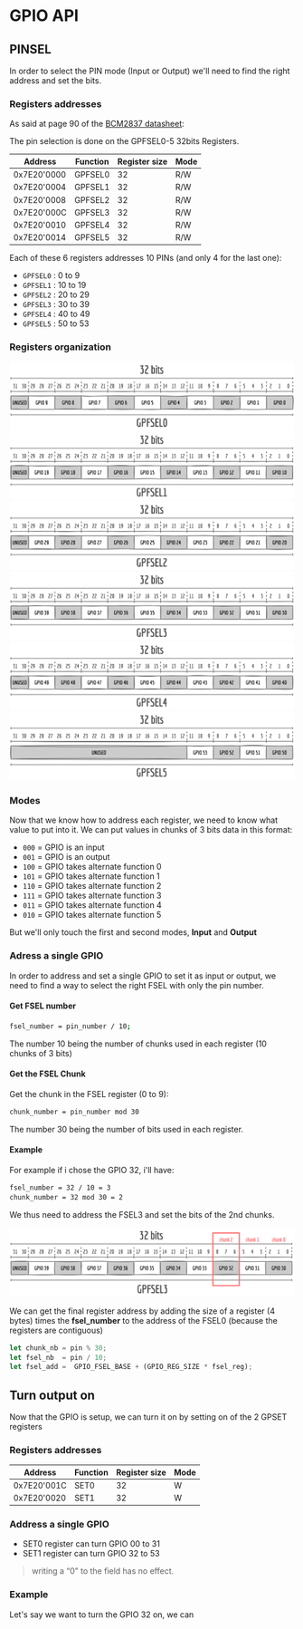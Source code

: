 # GPIO API

## PINSEL
In order to select the PIN mode (Input or Output) we'll need to find the right address and set the bits.

### Registers addresses
As said at page 90 of the [BCM2837 datasheet](https://cs140e.sergio.bz/docs/BCM2837-ARM-Peripherals.pdf):


The pin selection is done on the GPFSEL0-5 32bits Registers.

| Address     	| Function 	| Register size 	| Mode 	|
|-------------	|----------	|---------------	|------	|
| 0x7E20'0000 	| GPFSEL0  	| 32            	| R/W  	|
| 0x7E20'0004 	| GPFSEL1  	| 32            	| R/W  	|
| 0x7E20'0008 	| GPFSEL2  	| 32            	| R/W  	|
| 0x7E20'000C 	| GPFSEL3  	| 32            	| R/W  	|
| 0x7E20'0010 	| GPFSEL4  	| 32            	| R/W  	|
| 0x7E20'0014 	| GPFSEL5  	| 32            	| R/W  	|

Each of these 6 registers addresses 10 PINs (and only 4 for the last one):

- `GPFSEL0` : 0 to 9
- `GPFSEL1` : 10 to 19
- `GPFSEL2` : 20 to 29
- `GPFSEL3` : 30 to 39
- `GPFSEL4` : 40 to 49
- `GPFSEL5` : 50 to 53


### Registers organization
![](docs\images\FSEL\pin_bits_fsel0.png)
![](docs\images\FSEL\pin_bits_fsel1.png)
![](docs\images\FSEL\pin_bits_fsel2.png)
![](docs\images\FSEL\pin_bits_fsel3.png)
![](docs\images\FSEL\pin_bits_fsel4.png)
![](docs\images\FSEL\pin_bits_fsel5.png)

### Modes
Now that we know how to address each register, we need to know what value to put into it. We can put values in chunks of 3 bits data in this format:

- `000` = GPIO is an input
- `001` = GPIO is an output
- `100` = GPIO takes alternate function 0
- `101` = GPIO takes alternate function 1
- `110` = GPIO takes alternate function 2
- `111` = GPIO takes alternate function 3
- `011` = GPIO takes alternate function 4
- `010` = GPIO takes alternate function 5

But we'll only touch the first and second modes, **Input** and **Output**


### Adress a single GPIO
In order to address and set a single GPIO to set it as input or output, we need to find a way to select the right FSEL with only the pin number.

#### Get FSEL number

```bash
fsel_number = pin_number / 10;
```

The number 10 being the number of chunks used in each register (10 chunks of 3 bits)

#### Get the FSEL Chunk
Get the chunk in the FSEL register (0 to 9):

```bash
chunk_number = pin_number mod 30
```

The number 30 being the number of bits used in each register.


#### Example
For example if i chose the GPIO 32, i'll have:

```bash
fsel_number = 32 / 10 = 3
chunk_number = 32 mod 30 = 2
```

We thus need to address the FSEL3 and set the bits of the 2nd chunks.

![](docs\images\FSEL\pin_bits_fsel3_example.png)

We can get the final register address by adding the size of a register (4 bytes) times the **fsel_number** to the address of the FSEL0 (because the registers are contiguous)

```rust
let chunk_nb = pin % 30;
let fsel_nb  = pin / 10;
let fsel_add =  GPIO_FSEL_BASE + (GPIO_REG_SIZE * fsel_reg);
```

## Turn output on

Now that the GPIO is setup, we can turn it on by setting on of the 2 GPSET registers

### Registers addresses

| Address     	| Function 	| Register size 	| Mode 	|
|-------------	|----------	|---------------	|------	|
| 0x7E20'001C 	| SET0     	| 32            	| W    	|
| 0x7E20'0020 	| SET1     	| 32            	| W    	|


### Address a single GPIO

- SET0 register can turn GPIO 00 to 31
- SET1 register can turn GPIO 32 to 53

> writing a “0” to the field has no effect.

### Example

Let's say we want to turn the GPIO 32 on, we can 


